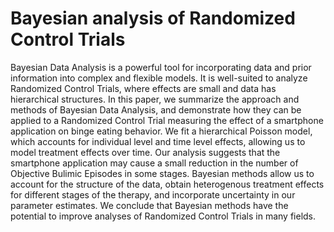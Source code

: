 # Bayesian analysis of Randomized Control Trials

Bayesian Data Analysis is a powerful tool for incorporating data and prior information into complex and flexible models.  It is well-suited to analyze Randomized Control Trials, where effects are small and data has hierarchical structures.  In this paper, we summarize the approach and methods of Bayesian Data Analysis, and demonstrate how they can be applied to a Randomized Control Trial measuring the effect of a smartphone application on binge eating behavior.  We fit a hierarchical Poisson model, which accounts for individual level and time level effects, allowing us to model treatment effects over time.  Our analysis suggests that the smartphone application may cause a small reduction in the number of Objective Bulimic Episodes in some stages.  Bayesian methods allow us to account for the structure of the data, obtain heterogenous treatment effects for different stages of the therapy, and incorporate uncertainty in our parameter estimates. We conclude that Bayesian methods have the potential to improve analyses of Randomized Control Trials in many fields.
